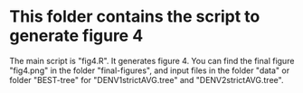 # This folder contains the script to generate figure 4

The main script is "fig4.R". It generates figure 4. You can find the final figure "fig4.png" in the folder "final-figures", and input files in the folder "data" or folder "BEST-tree" for "DENV1strictAVG.tree" and "DENV2strictAVG.tree".
